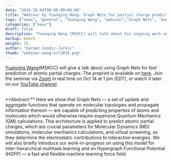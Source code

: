```yaml
---
date: "2019-10-04T00:00:00+00:00"
title: "Webinar by Yuanqing Wang: Graph Nets for partial charge prediction (Oct 14, 2019)"
tags: ["news", "general", "Yuanqing Wang", "webinar","Graph Nets", "machine learning", "atomic charges", "QM", "MM"]
categories: ["news"]
draft: false
description: "Yuanqing Wang (MSKCC) will talk about his ongoing work on applying machine learning techniques for fast prediction of atomic charges on Oct 14 at 1 pm (ET)."
markup: mmark
weight: 10
author: "Karmen Condic-Jurkic"
thumb: "webinar-wang-oct2019.png"
---
```


[Yuanqing Wang](https://orcid.org/0000-0003-4403-2015)(MSKCC) will give a talk about using Graph Nets for fast prediction of atomic partial charges. The preprint is available on [here](https://arxiv.org/abs/1909.07903). Join the seminar via [Zoom](https://meetmsk.zoom.us/j/5050124273) in real time on Oct 14 at 1 pm (EDT), or watch it later on our [YouTube channel](https://www.youtube.com/channel/UCh0aJSUm_sYr7nuTzhW806g).

</br>
**Abstract:** Here we show that Graph Nets — a set of update and aggregate functions that operate on molecular topologies and propagate information thereon — are capable of predicting properties of atoms and molecules which would otherwise require expensive Quantum Mechanics (QM) calculations. This architecture is applied to predict atomic partial charges, which are crucial parameters for Molecular Dynamics (MD) simulations, molecular mechanics calculations, and virtual screening, as they determine the electrostatic contributions to interaction energies. We will also briefly introduce our work-in-progress on using this model for inter-hierarchical multitask learning and on Hypergraph Functional Potential (HGFP) — a fast and flexible machine learning force field.
